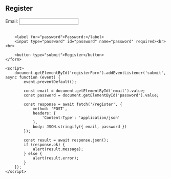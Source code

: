 <!DOCTYPE html>
<html lang="en">
<head>
    <meta charset="UTF-8">
    <meta name="viewport" content="width=device-width, initial-scale=1.0">
    <title>Registration Form</title>
</head>
<body>
    <h2>Register</h2>
    <form id="registerForm">
        <label for="email">Email:</label>
        <input type="email" id="email" name="email" required><br><br>

        <label for="password">Password:</label>
        <input type="password" id="password" name="password" required><br><br>

        <button type="submit">Register</button>
    </form>

    <script>
        document.getElementById('registerForm').addEventListener('submit', async function (event) {
            event.preventDefault();

            const email = document.getElementById('email').value;
            const password = document.getElementById('password').value;

            const response = await fetch('/register', {
                method: 'POST',
                headers: {
                    'Content-Type': 'application/json'
                },
                body: JSON.stringify({ email, password })
            });

            const result = await response.json();
            if (response.ok) {
                alert(result.message);
            } else {
                alert(result.error);
            }
        });
    </script>
</body>
</html>
